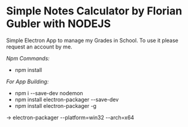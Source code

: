 # Simple Notes Calculator by Florian Gubler with NODEJS

Simple Electron App to manage my Grades in School.
To use it please request an account by me. 

*Npm Commands:*

- npm install

*For App Building:*

- npm i --save-dev nodemon
- npm install electron-packager --save-dev
- npm install electron-packager -g

 -> electron-packager <sourcedir> <appname> --platform=win32 --arch=x64
